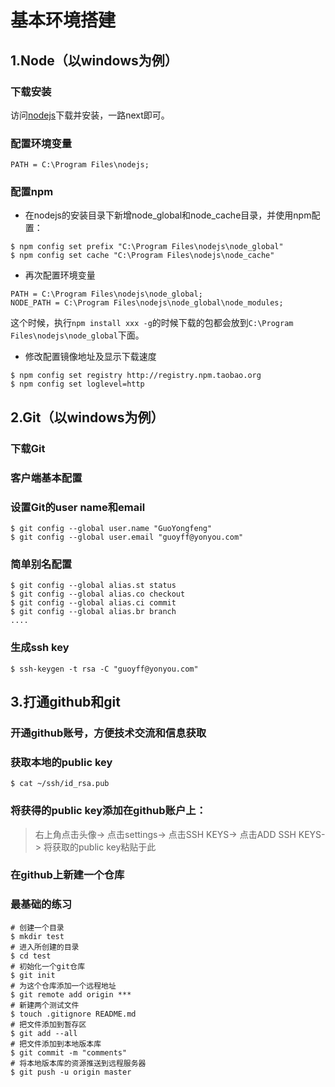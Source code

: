 # 基本环境搭建

## 1.Node（以windows为例）

### 下载安装
访问[nodejs](https://nodejs.org/)下载并安装，一路next即可。

### 配置环境变量

```
PATH = C:\Program Files\nodejs;
```
### 配置npm
- 在nodejs的安装目录下新增node_global和node_cache目录，并使用npm配置：

```
$ npm config set prefix "C:\Program Files\nodejs\node_global"
$ npm config set cache "C:\Program Files\nodejs\node_cache"
```

- 再次配置环境变量

```
PATH = C:\Program Files\nodejs\node_global;
NODE_PATH = C:\Program Files\nodejs\node_global\node_modules;
```

这个时候，执行`npm install xxx -g`的时候下载的包都会放到`C:\Program Files\nodejs\node_global`下面。

- 修改配置镜像地址及显示下载速度

```
$ npm config set registry http://registry.npm.taobao.org
$ npm config set loglevel=http
```


## 2.Git（以windows为例）

### 下载Git
### 客户端基本配置
### 设置Git的user name和email

```
$ git config --global user.name "GuoYongfeng"
$ git config --global user.email "guoyff@yonyou.com"
```

### 简单别名配置

```
$ git config --global alias.st status
$ git config --global alias.co checkout
$ git config --global alias.ci commit
$ git config --global alias.br branch
....

```

### 生成ssh key

```
$ ssh-keygen -t rsa -C "guoyff@yonyou.com"
```

## 3.打通github和git

### 开通github账号，方便技术交流和信息获取
### 获取本地的public key

```
$ cat ~/ssh/id_rsa.pub
```

### 将获得的public key添加在github账户上：

> 右上角点击头像-> 点击settings-> 点击SSH KEYS-> 点击ADD SSH KEYS-> 将获取的public key粘贴于此

### 在github上新建一个仓库

### 最基础的练习

```
# 创建一个目录
$ mkdir test
# 进入所创建的目录
$ cd test
# 初始化一个git仓库
$ git init
# 为这个仓库添加一个远程地址
$ git remote add origin ***
# 新建两个测试文件
$ touch .gitignore README.md
# 把文件添加到暂存区
$ git add --all
# 把文件添加到本地版本库
$ git commit -m "comments"
# 将本地版本库的资源推送到远程服务器
$ git push -u origin master
```
